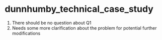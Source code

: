 # dunnhumby_technical_case_study

1. There should be no question about Q1
2. Needs some more clarification about the problem for potential further modifications
